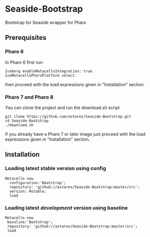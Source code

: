 # Seaside-Bootstrap
Bootstrap for Seaside wrapper for Pharo

## Prerequisites

### Pharo 6

In Pharo 6 first run: 

```Smalltalk
Iceberg enableMetacelloIntegration: true.
IceMetacelloPharoPlatform select.
```

then proceed with the load expressions given in "Installation" section.

### Pharo 7 and Pharo 8

You can clone the project and run the download.sh script

```
git clone https://github.com/astares/Seaside-Bootstrap.git
cd Seaside-Bootstrap
./download.sh
```

If you already have a Pharo 7 or later image just proceed with the load expressions given in "Installation" section.

## Installation

### Loading latest stable version using config

```Smalltalk
Metacello new
  configuration:'Bootstrap';
  repository: 'github://astares/Seaside-Bootstrap:master/src';
  version: #stable;
  load
```

### Loading latest *development* version using baseline 

```Smalltalk
Metacello new
 baseline:'Bootstrap';
 repository: 'github://astares/Seaside-Bootstrap:master/src';
 load
```
